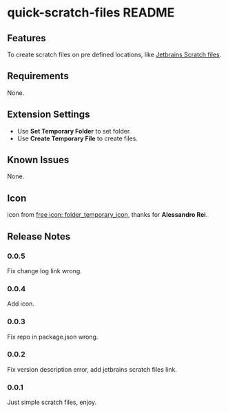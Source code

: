 # quick-scratch-files README

## Features

To create scratch files on pre defined locations, like [Jetbrains Scratch files](https://www.jetbrains.com/help/idea/scratches.html).

## Requirements

None.

## Extension Settings

* Use **Set Temporary Folder** to set folder.
* Use **Create Temporary File** to create files.

## Known Issues

None.

## Icon

icon from [free icon: folder_temporary_icon](https://www.iconfinder.com/icons/6875/folder_temporary_icon), thanks for **Alessandro Rei**.

## Release Notes

### 0.0.5

Fix change log link wrong.

### 0.0.4

Add icon.

### 0.0.3

Fix repo in package.json wrong.

### 0.0.2

Fix version description error, add jetbrains scratch files link.

### 0.0.1

Just simple scratch files, enjoy.
